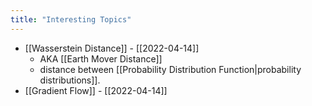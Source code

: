 ```yaml
---
title: "Interesting Topics"
---
```


- [[Wasserstein Distance]] - [[2022-04-14]]
	- AKA [[Earth Mover Distance]]
	- distance between [[Probability Distribution Function|probability distributions]].
- [[Gradient Flow]] - [[2022-04-14]]